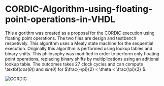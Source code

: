 # CORDIC-Algorithm-using-floating-point-operations-in-VHDL
This algorithm was created as a proposal for the CORDIC execution using floating point operations.
The two files are design and testbench respetively. This algorithm uses a Mealy state machine for the sequential execution.
Originally this algorithm is performed using lookup tables and binary shifts. This philosophy was modified in order to perform only floating point operations, replacing binary shifts by multiplications using an aditional lookup table. 
The outcomes takes 27 clock cycles and can compute \textbf($cos(\theta)$) and $sin(\theta)$ for $\frac{-\pi}{2} < \theta < \frac{\pi}{2} $.

![CORDIC](https://github.com/user-attachments/assets/ddad31ad-317d-449a-bf09-89ee145fdd71)
